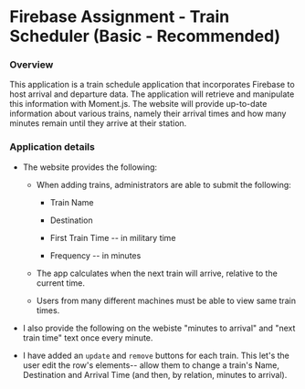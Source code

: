 # Firebase Assignment - Train Scheduler (Basic - Recommended)

### Overview

This application is a train schedule application that incorporates Firebase to host arrival and departure data. The application will retrieve and manipulate this information with Moment.js. The website will provide up-to-date information about various trains, namely their arrival times and how many minutes remain until they arrive at their station.

### Application details

* The website provides the following:
  
  * When adding trains, administrators are able to submit the following:
    
    * Train Name
    
    * Destination 
    
    * First Train Time -- in military time
    
    * Frequency -- in minutes
  
  * The app calculates when the next train will arrive, relative to the current time.
  
  * Users from many different machines must be able to view same train times.
  
  
* I also provide the following on the webiste "minutes to arrival" and "next train time" text once every minute. 

* I have added an `update` and `remove` buttons for each train. This let's the user edit the row's elements-- allow them to change a train's Name, Destination and Arrival Time (and then, by relation, minutes to arrival).

